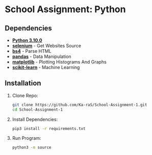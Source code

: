 # School Assignment: Python

## Dependencies
- [**Python 3.10.0**](https://www.python.org/downloads/release/python-3100/)
- [**selenium**](https://pypi.org/project/selenium/) - Get Websites Source
- [**bs4**](https://pypi.org/project/bs4/) - Parse HTML
- [**pandas**](https://pypi.org/project/pandas/) - Data Manipulation
- [**matplotlib**](https://pypi.org/project/matplotlib/) - Plotting Histograms And Graphs
- [**scikit-learn**](https://pypi.org/project/scikit-learn/) - Machine Learning

## Installation

1. Clone Repo:
    ```bash
    git clone https://github.com/Ka-raS/School-Assignment-1.git
    cd School-Assignment-1
    ```

2. Install Dependencies:
    ```bash
    pip3 install -r requirements.txt
    ```

3. Run Program:
    ```bash
    python3 -m source
    ```